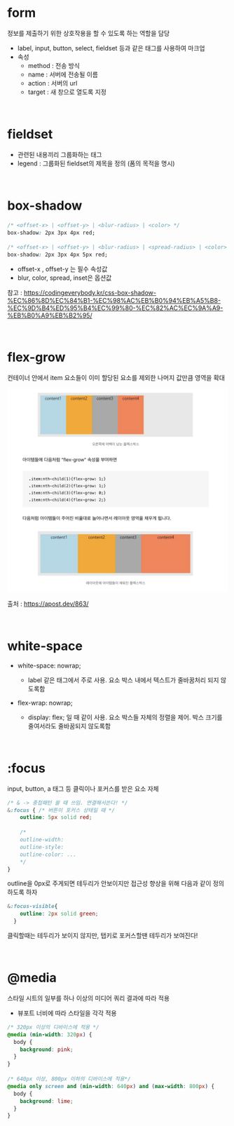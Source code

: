 # form

정보를 제출하기 위한 상호작용을 할 수 있도록 하는 역할을 담당

- label, input, button, select, fieldset 등과 같은 태그를 사용하여 마크업
- 속성
  - method : 전송 방식
  - name : 서버에 전송될 이름
  - action : 서버의 url
  - target : 새 창으로 열도록 지정

<br/>

# fieldset

- 관련된 내용끼리 그룹화하는 태그
- legend : 그룹화된 fieldset의 제목을 정의 (폼의 목적을 명시)

<br/>

# box-shadow

```css
/* <offset-x> | <offset-y> | <blur-radius> | <color> */
box-shadow: 2px 3px 4px red;

/* <offset-x> | <offset-y> | <blur-radius> | <spread-radius> | <color> */
box-shadow: 2px 3px 4px 5px red;
```
- offset-x , offset-y 는 필수 속성값
- blur, color, spread, inset은 옵션값

참고 : https://codingeverybody.kr/css-box-shadow-%EC%86%8D%EC%84%B1-%EC%98%AC%EB%B0%94%EB%A5%B8-%EC%9D%B4%ED%95%B4%EC%99%80-%EC%82%AC%EC%9A%A9-%EB%B0%A9%EB%B2%95/

<br/>

# flex-grow

컨테이너 안에서 item 요소들이 이미 할당된 요소를 제외한 나머지 값만큼 영역을 확대

![flex-grow](./css_images/flex-grow.png)

출처 : https://apost.dev/863/

<br/>

# white-space

- white-space: nowrap;
  - label 같은 태그에서 주로 사용. 요소 박스 내에서 텍스트가 줄바꿈처리 되지 않도록함

- flex-wrap: nowrap;
  - display: flex; 일 때 같이 사용. 요소 박스들 자체의 정렬을 제어. 박스 크기를 줄여서라도 줄바꿈되지 않도록함

<br/>

# :focus

input, button, a 태그 등 클릭이나 포커스를 받은 요소 자체
```css
/* & -> 중첩패턴 쓸 때 쓰임. 연결해서쓴다! */
&:focus { /* 버튼이 포커스 상태일 때 */
	outline: 5px solid red;
	
	/*
	outline-width:
	outline-style:
	outline-color: ...
	*/
}
```
outline을 0px로 주게되면 테두리가 안보이지만 접근성 향상을 위해 다음과 같이 정의하도록 하자
```css
&:focus-visible{
    outline: 2px solid green;
  }
```
클릭할때는 테두리가 보이지 않지만, 탭키로 포커스할땐 테두리가 보여진다!

<br/>

# @media

스타일 시트의 일부를 하나 이상의 미디어 쿼리 결과에 따라 적용
- 뷰포트 너비에 따라 스타일을 각각 적용

```css
/* 320px 이상의 디바이스에 적용 */
@media (min-width: 320px) {
  body {
    background: pink;
  }
}

/* 640px 이상, 800px 이하의 디바이스에 적용*/
@media only screen and (min-width: 640px) and (max-width: 800px) {
  body {
    background: lime;
  }
}
```